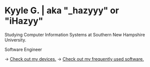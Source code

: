 # Kyyle G. | aka "_hazyyy" or "iHazyy"

Studying Computer Information Systems at Southern New Hampshire University.

Software Engineer

  → [Check out my devices.](Device-List.md)
  → [Check out my frequently used software.](Software.md)
